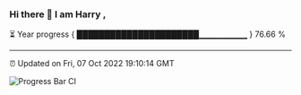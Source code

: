 ### Hi there 👋 I am Harry , 

⏳ Year progress { ██████████████████████▁▁▁▁▁▁▁▁ } 76.66 %

---

⏰ Updated on Fri, 07 Oct 2022 19:10:14 GMT

![Progress Bar CI](https://github.com/duykhang68/duykhang68/workflows/Progress%20Bar%20CI/badge.svg)
